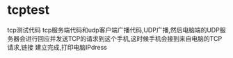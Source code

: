 # tcptest
tcp测试代码
tcp服务端代码和udp客户端广播代码,UDP广播,然后电脑端的UDP服务器会进行回应并发送TCP的请求到这个手机,这时候手机会接到来自电脑的TCP请求,链接
建立完成,打印电脑IPdress
